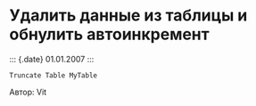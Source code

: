 Удалить данные из таблицы и обнулить автоинкремент
==================================================

::: {.date}
01.01.2007
:::

    Truncate Table MyTable

Автор: Vit
